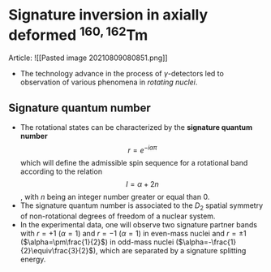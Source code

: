# Signature inversion in axially deformed $^{160,162}$Tm

Article: ![[Pasted image 20210809080851.png]]

- The technology advance in the process of $\gamma$-detectors led to observation of various phenomena in *rotating nuclei*.

## Signature quantum number

- The rotational states can be characterized by the **signature quantum number** $$r=e^{-i\alpha\pi}$$ which will define the admissible spin sequence for a rotational band according to the relation $$I=\alpha+2n$$, with $n$ being an integer number greater or equal than 0.
- The signature quantum number is associated to the $D_2$ spatial symmetry of non-rotational degrees of freedom of a nuclear system.
- In the experimental data, one will observe two signature partner bands with $r=+1$ ($\alpha=1$) and $r=-1$ ($\alpha=1$) in even-mass nuclei and $r=\pm 1$ ($\alpha=\pm\frac{1}{2}$) in odd-mass nuclei ($\alpha=-\frac{1}{2}\equiv\frac{3}{2}$), which are separated by a signature splitting energy.